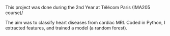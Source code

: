 This project was done during the 2nd Year at Télécom Paris (IMA205 course)/

The aim was to classify heart diseases from cardiac MRI. Coded in Python, I extracted features, and trained a model (a random forest).